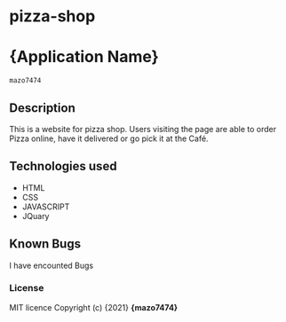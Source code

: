 # pizza-shop

# {Application Name}
    mazo7474

## Description
This is a website for pizza shop. Users visiting the page are able to order Pizza online, have it delivered or go pick it at the Café.
 
## Technologies used
* HTML
* CSS
* JAVASCRIPT
* JQuary

## Known Bugs
I have encounted Bugs

### License
MIT licence
Copyright (c) {2021} **{mazo7474}**
  